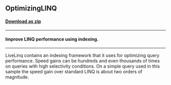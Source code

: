 ## OptimizingLINQ
#### [Download as zip](https://grapecity.github.io/DownGit/#/home?url=https://github.com/GrapeCity/ComponentOne-WPF-Samples/tree/master/NET_4.6.2/C1.WPF.DataSource/CS/LiveLinq/GettingStarted/OptimizingLINQ)
____
#### Improve LINQ performance using indexing.
____
LiveLinq contains an indexing framework that it uses for optimizing
query performance. Speed gains can be hundreds and even thousands of
times on queries with high selectivity conditions. On a simple query
used in this sample the speed gain over standard LINQ is about
two orders of magnitude.
